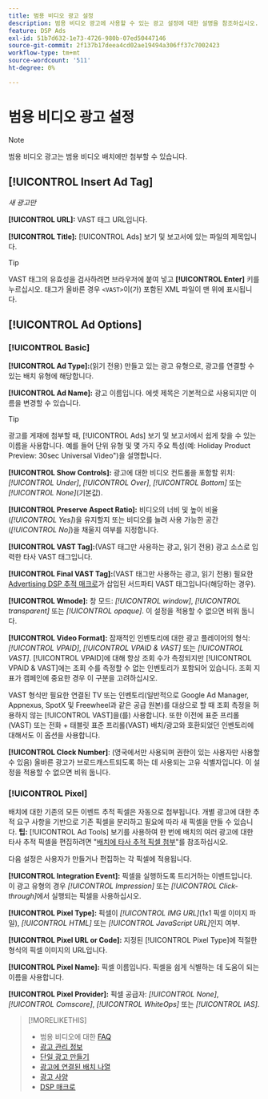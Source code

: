 ```yaml
---
title: 범용 비디오 광고 설정
description: 범용 비디오 광고에 사용할 수 있는 광고 설정에 대한 설명을 참조하십시오.
feature: DSP Ads
exl-id: 51b7d632-1e73-4726-980b-07ed50447146
source-git-commit: 2f137b17deea4cd02ae19494a306ff37c7002423
workflow-type: tm+mt
source-wordcount: '511'
ht-degree: 0%

---
```


# 범용 비디오 광고 설정

>[!NOTE]
>
>범용 비디오 광고는 범용 비디오 배치에만 첨부할 수 있습니다.

## [!UICONTROL Insert Ad Tag]

*새 광고만*

**[!UICONTROL URL]:** VAST 태그 URL입니다.

**[!UICONTROL Title]:** [!UICONTROL Ads] 보기 및 보고서에 있는 파일의 제목입니다.

>[!TIP]
>
> VAST 태그의 유효성을 검사하려면 브라우저에 붙여 넣고 **[!UICONTROL Enter]** 키를 누르십시오. 태그가 올바른 경우 `<VAST>`이(가) 포함된 XML 파일이 맨 위에 표시됩니다.

## [!UICONTROL Ad Options]

### [!UICONTROL Basic]

**[!UICONTROL Ad Type]:**(읽기 전용) 만들고 있는 광고 유형으로, 광고를 연결할 수 있는 배치 유형에 해당합니다.

**[!UICONTROL Ad Name]:** 광고 이름입니다. 에셋 제목은 기본적으로 사용되지만 이름을 변경할 수 있습니다.

>[!TIP]
>
> 광고를 게재에 첨부할 때, [!UICONTROL Ads] 보기 및 보고서에서 쉽게 찾을 수 있는 이름을 사용합니다. 예를 들어 단위 유형 및 몇 가지 주요 특성(예: Holiday Product Preview: 30sec Universal Video&quot;)을 설명합니다.

**[!UICONTROL Show Controls]:** 광고에 대한 비디오 컨트롤을 포함할 위치: *[!UICONTROL Under]*, *[!UICONTROL Over]*, *[!UICONTROL Bottom]* 또는 *[!UICONTROL None]*(기본값).

**[!UICONTROL Preserve Aspect Ratio]:** 비디오의 너비 및 높이 비율(*[!UICONTROL Yes]*)을 유지할지 또는 비디오를 늘려 사용 가능한 공간(*[!UICONTROL No]*)을 채울지 여부를 지정합니다.

**[!UICONTROL VAST Tag]:**(VAST 태그만 사용하는 광고, 읽기 전용) 광고 소스로 입력한 타사 VAST 태그입니다.

**[!UICONTROL Final VAST Tag]:**(VAST 태그만 사용하는 광고, 읽기 전용) 필요한 [Advertising DSP 추적 매크로](/help/dsp/campaign-management/macros.md)가 삽입된 서드파티 VAST 태그입니다(해당하는 경우).

**[!UICONTROL Wmode]:** 창 모드: *[!UICONTROL window]*, *[!UICONTROL transparent]* 또는 *[!UICONTROL opaque]*. 이 설정을 적용할 수 없으면 비워 둡니다.

**[!UICONTROL Video Format]:** 잠재적인 인벤토리에 대한 광고 플레이어의 형식: *[!UICONTROL VPAID]*, *[!UICONTROL VPAID & VAST]* 또는 *[!UICONTROL VAST]*. [!UICONTROL VPAID]에 대해 항상 조회 수가 측정되지만 [!UICONTROL VPAID & VAST]에는 조회 수를 측정할 수 없는 인벤토리가 포함되어 있습니다. 조회 지표가 캠페인에 중요한 경우 이 구분을 고려하십시오.

VAST 형식만 필요한 연결된 TV 또는 인벤토리(일반적으로 Google Ad Manager, Appnexus, SpotX 및 Freewheel과 같은 공급 원본)를 대상으로 할 때 조회 측정을 허용하지 않는 [!UICONTROL VAST]을(를) 사용합니다. 또한 이전에 표준 프리롤(VAST) 또는 전화 + 태블릿 표준 프리롤(VAST) 배치/광고와 호환되었던 인벤토리에 대해서도 이 옵션을 사용합니다.

**[!UICONTROL Clock Number]**: (영국에서만 사용되며 권한이 있는 사용자만 사용할 수 있음) 올바른 광고가 브로드캐스트되도록 하는 데 사용되는 고유 식별자입니다. 이 설정을 적용할 수 없으면 비워 둡니다.

### [!UICONTROL Pixel]

배치에 대한 기존의 모든 이벤트 추적 픽셀은 자동으로 첨부됩니다. 개별 광고에 대한 추적 요구 사항을 기반으로 기존 픽셀을 분리하고 필요에 따라 새 픽셀을 만들 수 있습니다. **팁:** [!UICONTROL Ad Tools] 보기를 사용하여 한 번에 배치의 여러 광고에 대한 타사 추적 픽셀을 편집하려면 &quot;[배치에 타사 추적 픽셀 첨부](/help/dsp/campaign-management/ads/ad-attach-to-placement.md#attach-pixels-ads)&quot;를 참조하십시오.

다음 설정은 사용자가 만들거나 편집하는 각 픽셀에 적용됩니다.

**[!UICONTROL Integration Event]:** 픽셀을 실행하도록 트리거하는 이벤트입니다. 이 광고 유형의 경우 *[!UICONTROL Impression]* 또는 *[!UICONTROL Click-through]*&#x200B;에서 실행되는 픽셀을 사용하십시오.

**[!UICONTROL Pixel Type]:** 픽셀이 *[!UICONTROL IMG URL]*(1x1 픽셀 이미지 파일), *[!UICONTROL HTML]* 또는 *[!UICONTROL JavaScript URL]*&#x200B;인지 여부.

**[!UICONTROL Pixel URL or Code]:** 지정된 [!UICONTROL Pixel Type]에 적절한 형식의 픽셀 이미지의 URL입니다.

**[!UICONTROL Pixel Name]:** 픽셀 이름입니다. 픽셀을 쉽게 식별하는 데 도움이 되는 이름을 사용합니다.

**[!UICONTROL Pixel Provider]:** 픽셀 공급자: *[!UICONTROL None]*, *[!UICONTROL Comscore]*, *[!UICONTROL WhiteOps]* 또는 *[!UICONTROL IAS]*.

>[!MORELIKETHIS]
>
>* 범용 비디오에 대한 [FAQ](/help/dsp/campaign-management/faq-universal-video.md)
>* [광고 관리 정보](ad-about.md)
>* [단일 광고 만들기](ad-create.md)
>* [광고에 연결된 배치 나열](/help/dsp/campaign-management/ads/ad-list-placements.md)
>* [광고 사양](ad-specs.md)
>* [DSP 매크로](/help/dsp/campaign-management/macros.md)
